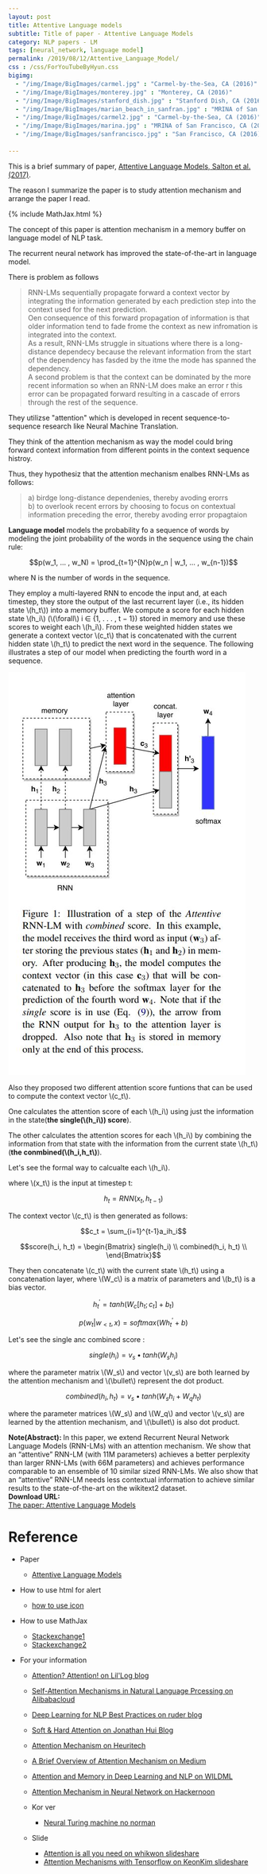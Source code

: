 ```yaml
---
layout: post
title: Attentive Language models
subtitle: Title of paper - Attentive Language Models
category: NLP papers - LM
tags: [neural_network, language model]
permalink: /2019/08/12/Attentive_Language_Model/
css : /css/ForYouTubeByHyun.css
bigimg: 
  - "/img/Image/BigImages/carmel.jpg" : "Carmel-by-the-Sea, CA (2016)"
  - "/img/Image/BigImages/monterey.jpg" : "Monterey, CA (2016)"
  - "/img/Image/BigImages/stanford_dish.jpg" : "Stanford Dish, CA (2016)"
  - "/img/Image/BigImages/marian_beach_in_sanfran.jpg" : "MRINA of San Francisco, CA (2016)"
  - "/img/Image/BigImages/carmel2.jpg" : "Carmel-by-the-Sea, CA (2016)"
  - "/img/Image/BigImages/marina.jpg" : "MRINA of San Francisco, CA (2016)"
  - "/img/Image/BigImages/sanfrancisco.jpg" : "San Francisco, CA (2016)"
  
---
```


This is a brief summary of paper, [Attentive Language Models, Salton et al.(2017)](https://www.aclweb.org/anthology/papers/I/I17/I17-1045/). 

The reason I summarize the paper is to study attention mechanism and arrange the paper I read.

{% include MathJax.html %}

The concept of this paper is attention mechanism in a memory buffer on language model of NLP task. 

The recurrent neural network has improved the state-of-the-art in language model.

There is problem as follows

> RNN-LMs sequentially propagate forward a context vector by integrating the information generated by each prediction step into the context used for the next prediction.  
> Oen consequence of this forward propagation of information is that older information tend to fade frome the context as new infromation is integrated into the context.  
> As a result, RNN-LMs struggle in situations where there is a long-distance dependecy because the relevant information from the start of the dependency has fasded by the itme the mode has spanned the dependency.   
> A second problem is that the context can be dominated by the more recent information so when an RNN-LM does make an error r this error can be propagated forward resulting in a cascade of errors through the rest of the sequence.  

They utilizse "attention" which is developed in recent sequence-to-sequence research like Neural Machine Translation.

They think of the attention mechanism as way the model could bring forward context information from different points in the context sequence histroy.

Thus, they hypothesiz that the attention mechanism enalbes RNN-LMs as follows:

>a) birdge long-distance dependenies, thereby avoding erorrs  
>b) to overlook recent errors by choosing to focus on contextual information preceding the error, thereby avoding error propagtaion   

**Language model** models the probability fo a sequence of words by modeling the joint probability of the words in the sequence using the chain rule:


$$p(w_1, ... , w_N) = \prod_{t=1}^{N}p(w_n | w_1, ... , w_{n-1})$$

where N is the number of words in the sequence.


They employ a multi-layered RNN to encode the input and, at each timestep, they store the output of the last recurrent layer (i.e., its hidden state \\(h_t\\)) into a memory buffer. 
We compute a score for each hidden state \\(h_i\\) (\\(\forall\\) i ∈ {1, . . . , t − 1}) stored in memory and use these scores to weight each \\(h_i\\). 
From these weighted hidden states we generate a context vector \\(c_t\\) that is concatenated with the current hidden state \\(h_t\\) to predict the next word in the sequence.
The following illustrates a step of our model when predicting the fourth word in a sequence.

![Salton et al.(2017)](/img/Image/NaturalLanguageProcessing/NLPLabs/Paper_Investigation/Language_Model/2019-08-12-Attentive_Language_Model/Attentive_LM_1.JPG)

Also they proposed two different attention score funtions that can be used to compute the context vector \\(c_t\\).

One calculates the attention score of each \\(h_i\\) using just the information in the state(**the single(\\(h_i\\)) score**).

The other calculates the attention scores for each \\(h_i\\) by combining the information from that state with the information from the current state \\(h_t\\)(**the conmbined(\\(h_i,h_t\\)**).

Let's see the formal way to calcualte each \\(h_i\\).

where \\(x_t\\) is the input at timestep t:

$$h_t = RNN(x_t, h_{t-1})$$

The context vector \\(c_t\\) is then generated as follows:

$$c_t = \sum_{i=1}^{t-1}a_ih_i$$

$$score(h_i, h_t) = \begin{Bmatrix}
    single(h_i) \\
    combined(h_i, h_t) \\
    \end{Bmatrix}$$

They then concatenate \\(c_t\\) with the current state \\(h_t\\) using a concatenation layer, where \\(W_c\\) is a matrix of parameters and \\(b_t\\) is a bias vector.

$$h_t^{'}=tanh(W_c[h_t;c_t]+b_t)$$

$$p(w_t|w_{<t},x) = softmax(Wh_t^{'}+b)$$

Let's see the single anc combined score :

$$single(h_i) = v_s\bullet tanh(W_sh_i)$$

where the parameter matrix \\(W_s\\) and vector \\(v_s\\) are both learned by the attention mechanism and \\(\bullet\\) represent the dot product.

$$combined(h_i,h_t) = v_s\bullet tanh(W_sh_i+W_qh_t)$$

where the parameter matrices \\(W_s\\) and \\(W_q\\) and vector \\(v_s\\) are learned by the attention mechanism, and \\(\bullet\\) is also dot product.


<div class="alert alert-info" role="alert"><i class="fa fa-info-circle"></i> <b>Note(Abstract): </b>
In this paper, we extend Recurrent Neural Network Language Models (RNN-LMs) with an attention mechanism. We show that an “attentive” RNN-LM (with 11M parameters) achieves a better perplexity than larger RNN-LMs (with 66M parameters) and achieves performance comparable to an ensemble of 10 similar sized RNN-LMs. We also show that an “attentive” RNN-LM needs less contextual information to achieve similar results to the state-of-the-art on the wikitext2 dataset.
</div>
    
<div class="alert alert-success" role="alert"><i class="fa fa-paperclip fa-lg"></i> <b>Download URL: </b><br>
  <a href="https://www.aclweb.org/anthology/papers/I/I17/I17-1045/">The paper: Attentive Language Models</a>
</div>

# Reference 

- Paper 
  - [Attentive Language Models](https://www.aclweb.org/anthology/papers/I/I17/I17-1045/)
  
 
- How to use html for alert
  - [how to use icon](http://idratherbewriting.com/documentation-theme-jekyll/mydoc_icons.html)
  
- How to use MathJax
  - [Stackexchange1](https://math.meta.stackexchange.com/questions/5020/mathjax-basic-tutorial-and-quick-reference)
  - [Stackexchange2](https://tex.stackexchange.com/questions/5223/command-for-argmin-or-argmax)
  
- For your information
  - [Attention? Attention! on Lil'Log blog](https://lilianweng.github.io/lil-log/2018/06/24/attention-attention.html)
  - [Self-Attention Mechanisms in Natural Language Prcessing on Alibabacloud](https://www.alibabacloud.com/blog/self-attention-mechanisms-in-natural-language-processing_593968)
  - [Deep Learning for NLP Best Practices on ruder blog](http://ruder.io/deep-learning-nlp-best-practices/index.html#fn2)
  - [Soft & Hard Attention on Jonathan Hui Blog](https://jhui.github.io/2017/03/15/Soft-and-hard-attention/)
  - [Attention Mechanism on Heuritech](https://blog.heuritech.com/2016/01/20/attention-mechanism/)
  - [A Brief Overview of Attention Mechanism on Medium](https://medium.com/syncedreview/a-brief-overview-of-attention-mechanism-13c578ba9129)
  - [Attention and Memory in Deep Learning and NLP on WILDML](http://www.wildml.com/2016/01/attention-and-memory-in-deep-learning-and-nlp/)
  - [Attention Mechanism in Neural Network on Hackernoon](https://hackernoon.com/attention-mechanism-in-neural-network-30aaf5e39512)
  
  
  - Kor ver
    - [Neural Turing machine no norman](https://norman3.github.io/papers/docs/neural_turing_machine.html)
  
  - Slide 
    - [Attention is all you need on whikwon slideshare](https://www.slideshare.net/WhiKwon/attention-mechanism)
    - [Attention Mechanisms with Tensorflow on KeonKim slideshare](https://www.slideshare.net/KeonKim/attention-mechanisms-with-tensorflow)

































